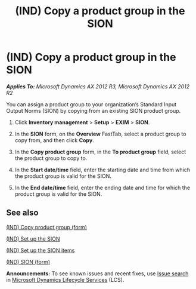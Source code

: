 ﻿---
title: (IND) Copy a product group in the SION
TOCTitle: (IND) Copy a product group in the SION
ms:assetid: 55ddba81-eb2d-422a-9fe8-41ee889686db
ms:mtpsurl: https://technet.microsoft.com/en-us/library/JJ677827(v=AX.60)
ms:contentKeyID: 49385791
ms.date: 04/18/2014
mtps_version: v=AX.60
f1_keywords:
- (IND)
- india
- product group
- copy product group
- SION form
---

# (IND) Copy a product group in the SION 


_**Applies To:** Microsoft Dynamics AX 2012 R3, Microsoft Dynamics AX 2012 R2_

You can assign a product group to your organization’s Standard Input Output Norms (SION) by copying from an existing SION product group.

1.  Click **Inventory management** \> **Setup** \> **EXIM** \> **SION**.

2.  In the **SION** form, on the **Overview** FastTab, select a product group to copy from, and then click **Copy**.

3.  In the **Copy product group** form, in the **To product group** field, select the product group to copy to.

4.  In the **Start date/time** field, enter the starting date and time from which the product group is valid for the SION.

5.  In the **End date/time** field, enter the ending date and time for which the product group is valid for the SION.

## See also

[(IND) Copy product group (form)](https://technet.microsoft.com/en-us/library/jj677997\(v=ax.60\))

[(IND) Set up the SION](ind-set-up-the-sion.md)

[(IND) Set up the SION items](ind-set-up-the-sion-items.md)

[(IND) SION (form)](https://technet.microsoft.com/en-us/library/jj710966\(v=ax.60\))

  
**Announcements:** To see known issues and recent fixes, use [Issue search](http://go.microsoft.com/fwlink/?linkid=389258) in [Microsoft Dynamics Lifecycle Services](http://go.microsoft.com/fwlink/?linkid=306505) (LCS).

